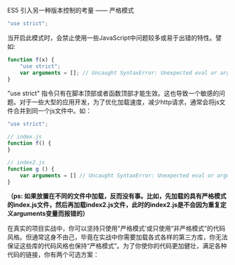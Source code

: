 ES5 引入另一种版本控制的考量 —— 严格模式

```js
"use strict";
```

当开启此模式时，会禁止使用一些JavaScript中问题较多或易于出错的特性。譬如:

```js
function f(x) {
    "use strict";
    var arguments = []; // Uncaught SyntaxError: Unexpected eval or arguments in strict mode
}
```

"use strict" 指令只有在脚本顶部或者函数顶部才能生效。这也导致一个敏感的问题。对于一些大型的应用开发，为了优化加载速度，减少http请求，通常会将js文件合并到同一个js文件中。如：

```js
"use strict";

// index.js
function f() {
}

// index2.js
function g () {
    var arguments = [] // Uncaught SyntaxError: Unexpected eval or arguments in strict mode
}
```

**（ps: 如果放置在不同的文件中加载，反而没有事。比如，先加载的具有严格模式的index.js文件，然后再加载index2.js文件，此时的index2.js是不会因为重复定义arguments变量而报错的）**

在真实的项目实战中，你可以坚持只使用"严格模式’或只使用“非严格模式”的代码风格。但通常这身不由己，毕竟在实战中你需要加载各式各样的第三方库，你无法保证这些库的代码风格也保持“严格模式”。为了你使你的代码更加健壮，满足各种代码的链接，你有两个可选方案：



